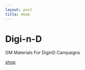 ```yaml
---
layout: post
title: Home
---
```


# Digi-n-D
GM Materials For DiginD Campaigns


[shop](locations/aubreys-peculiarities-shoppe.md)
